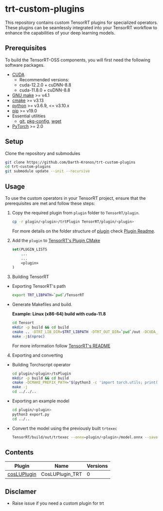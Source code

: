 # trt-custom-plugins
This repository contains custom TensorRT plugins for specialized operators. These plugins can be seamlessly integrated into your TensorRT workflow to enhance the capabilities of your deep learning models.

## Prerequisites
To build the TensorRT-OSS components, you will first need the following software packages.

* [CUDA](https://developer.nvidia.com/cuda-toolkit)
  * Recommended versions:
  * cuda-12.2.0 + cuDNN-8.8
  * cuda-11.8.0 + cuDNN-8.8
* [GNU make](https://ftp.gnu.org/gnu/make/) >= v4.1
* [cmake](https://github.com/Kitware/CMake/releases) >= v3.13
* [python](<https://www.python.org/downloads/>) >= v3.6.9, <= v3.10.x
* [pip](https://pypi.org/project/pip/#history) >= v19.0
* Essential utilities
  * [git](https://git-scm.com/downloads), [pkg-config](https://www.freedesktop.org/wiki/Software/pkg-config/), [wget](https://www.gnu.org/software/wget/faq.html#download)
* [PyTorch](https://pytorch.org/get-started/locally/) >= 2.0

## Setup
Clone the repository and submodules
```bash
git clone https://github.com/Darth-Kronos/trt-custom-plugins
cd trt-custom-plugins
git submodule update --init --recursive
```
## Usage
To use the custom operators in your TensorRT project, ensure that the prerequisites are met and follow these steps:

1. Copy the required plugin from `plugin` folder to `TensorRT/plugin`.
    ```bash
    cp -r plugin/<plugin>/trtPlugin TensorRT/plugin/<plugin>
    ```
    For more details on the folder structure of [plugin](plugin) check [Plugin Readme](plugin/README.md).

2. Add the `plugin` to [TensorRT's Plugin CMake](TensorRT/plugin/CMakeLists.txt)
    ```cmake
    set(PLUGIN_LISTS
        ...
        ...
        <plugin>
    )
    ```
3. Building TensorRT
* Exporting TensorRT's path
    ```bash
    export TRT_LIBPATH=`pwd`/TensorRT
    ```
* Generate Makefiles and build.

    **Example: Linux (x86-64) build with  cuda-11.8**
	```bash
	cd Tensort
	mkdir -p build && cd build
	cmake .. -DTRT_LIB_DIR=$TRT_LIBPATH -DTRT_OUT_DIR=`pwd`/out -DCUDA_VERSION=11.8
	make -j$(nproc)
	``` 
    For more information follow [TensorRT's README](https://github.com/NVIDIA/TensorRT/)
4. Exporting and converting
* Building Torchscript operator
    ```bash
    cd plugin/<plugin>/tsPlugin
    mkdir -p build && cd build
    cmake -DCMAKE_PREFIX_PATH="$(python3 -c 'import torch.utils; print(torch.utils.cmake_prefix_path)')" ..
    make -j
    cd ../../..
    ```
* Exporting an example model
    ```bash
    cd plugin/<plugin>
    python3 export.py
    cd ../..
    ```
* Convert the model using the previously built `trtexec`
    ```bash
    TensorRT/build/out/trtexec --onnx=plugin/<plugin>/model.onnx --saveEngine=plugin/<plugin>/model.engine --plugins=TensorRT/build/out/libnvinfer_plugin.so
    ```

## Contents

| Plugin | Name | Versions |
|---|---|---|
| [cosLUPlugin](plugin/cosLUPlugin) | CosLUPlugin_TRT | 0 |

## Disclamer
- Raise issue if you need a custom plugin for trt
